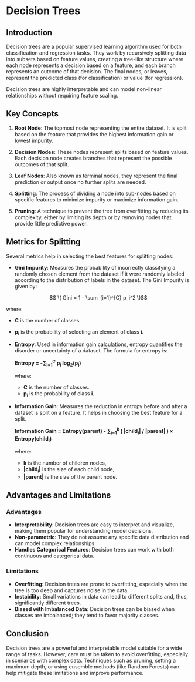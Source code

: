 # Decision Trees

## Introduction

Decision trees are a popular supervised learning algorithm used for both classification and regression tasks. They work by recursively splitting data into subsets based on feature values, creating a tree-like structure where each node represents a decision based on a feature, and each branch represents an outcome of that decision. The final nodes, or leaves, represent the predicted class (for classification) or value (for regression).

Decision trees are highly interpretable and can model non-linear relationships without requiring feature scaling.

## Key Concepts

1. **Root Node**: The topmost node representing the entire dataset. It is split based on the feature that provides the highest information gain or lowest impurity.

2. **Decision Nodes**: These nodes represent splits based on feature values. Each decision node creates branches that represent the possible outcomes of that split.

3. **Leaf Nodes**: Also known as terminal nodes, they represent the final prediction or output once no further splits are needed.

4. **Splitting**: The process of dividing a node into sub-nodes based on specific features to minimize impurity or maximize information gain.

5. **Pruning**: A technique to prevent the tree from overfitting by reducing its complexity, either by limiting its depth or by removing nodes that provide little predictive power.

## Metrics for Splitting

Several metrics help in selecting the best features for splitting nodes:

- **Gini Impurity**: Measures the probability of incorrectly classifying a randomly chosen element from the dataset if it were randomly labeled according to the distribution of labels in the dataset. The Gini Impurity is given by:
  
$$ \( Gini = 1 - \sum_{i=1}^{C} p_i^2 \)$$

 where:
- **C** is the number of classes.
- **p<sub>i</sub>** is the probability of selecting an element of class **i**.

- **Entropy**: Used in information gain calculations, entropy quantifies the disorder or uncertainty of a dataset. The formula for entropy is:

  **Entropy = -∑<sub>i=1</sub><sup>C</sup> p<sub>i</sub> log<sub>2</sub>(p<sub>i</sub>)**

  where:
  - **C** is the number of classes.
  - **p<sub>i</sub>** is the probability of class **i**.

- **Information Gain**: Measures the reduction in entropy before and after a dataset is split on a feature. It helps in choosing the best feature for a split. 

  **Information Gain = Entropy(parent) - ∑<sub>i=1</sub><sup>k</sup> ( |child<sub>i</sub>| / |parent| ) × Entropy(child<sub>i</sub>)**

  where:
  - **k** is the number of children nodes,
  - **|child<sub>i</sub>|** is the size of each child node,
  - **|parent|** is the size of the parent node.


## Advantages and Limitations

### Advantages
- **Interpretability**: Decision trees are easy to interpret and visualize, making them popular for understanding model decisions.
- **Non-parametric**: They do not assume any specific data distribution and can model complex relationships.
- **Handles Categorical Features**: Decision trees can work with both continuous and categorical data.

### Limitations
- **Overfitting**: Decision trees are prone to overfitting, especially when the tree is too deep and captures noise in the data.
- **Instability**: Small variations in data can lead to different splits and, thus, significantly different trees.
- **Biased with Imbalanced Data**: Decision trees can be biased when classes are imbalanced; they tend to favor majority classes.

## Conclusion

Decision trees are a powerful and interpretable model suitable for a wide range of tasks. However, care must be taken to avoid overfitting, especially in scenarios with complex data. Techniques such as pruning, setting a maximum depth, or using ensemble methods (like Random Forests) can help mitigate these limitations and improve performance.
